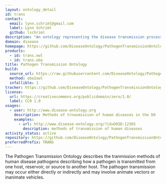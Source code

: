 ```yaml
---
layout: ontology_detail
id: trans
contact:
  email: lynn.schriml@gmail.com
  label: Lynn Schriml
  github: lschriml
description: "An ontology representing the disease transmission process during which the pathogen is transmitted directly or indirectly from its natural reservoir, a susceptible host or source to a new host."
domain: disease
homepage: https://github.com/DiseaseOntology/PathogenTransmissionOntology
products:
  - id: trans.owl
  - id: trans.obo
title: Pathogen Transmission Ontology
build:
  source_url: https://raw.githubusercontent.com/DiseaseOntology/PathogenTransmissionOntology/master/src/ontology/trans.obo
  method: obo2owl
  infallible: 1
tracker: https://github.com/DiseaseOntology/PathogenTransmissionOntology/issues
license:
  url: https://creativecommons.org/publicdomain/zero/1.0/
  label: CC0 1.0
usages:
  - user: http://www.disease-ontology.org
    description: Methods of trnasmission of human diseases in the DO
    examples:
      - url: http://www.disease-ontology.org/?id=DOID:12365
        description: methods of transmission of human diseases
activity_status: active
repository: https://github.com/DiseaseOntology/PathogenTransmissionOntology
preferredPrefix: TRANS
---
```


The Pathogen Transmission Ontology describes the tranmission methods of human disease pathogens describing how a pathogen is transmitted from one host, reservoir, or source to another host. The pathogen transmission may occur either directly or indirectly and may involve animate vectors or inanimate vehicles.

